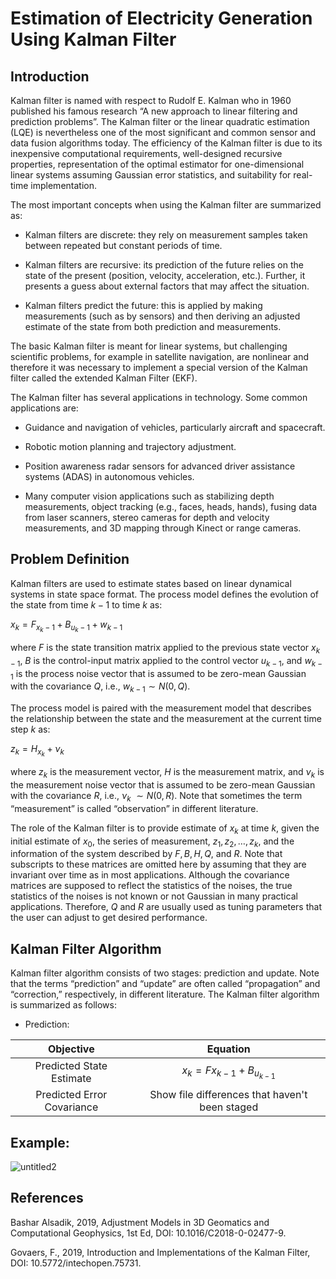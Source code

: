 # Estimation of Electricity Generation Using Kalman Filter

## Introduction

Kalman filter is named with respect to Rudolf E. Kalman who in 1960 published his famous research “A new approach to linear filtering and prediction problems”. The Kalman filter or the linear quadratic estimation (LQE) is nevertheless one of the most significant and common sensor and data fusion algorithms today. The efficiency of the Kalman filter is due to its inexpensive computational requirements, well-designed recursive properties, representation of the optimal estimator for one-dimensional linear systems assuming Gaussian error statistics, and suitability for real-time implementation.

The most important concepts when using the Kalman filter are summarized as:

- Kalman filters are discrete: they rely on measurement samples taken between repeated but constant periods of time.

- Kalman filters are recursive: its prediction of the future relies on the state of the present (position, velocity, acceleration, etc.). Further, it presents a guess about external factors that may affect the situation.

- Kalman filters predict the future: this is applied by making measurements (such as by sensors) and then deriving an adjusted estimate of the state from both prediction and measurements.


The basic Kalman filter is meant for linear systems, but challenging scientific problems, for example in satellite navigation, are nonlinear and therefore it was necessary to implement a special version of the Kalman filter called the extended Kalman Filter (EKF).

The Kalman filter has several applications in technology. Some common applications are:

- Guidance and navigation of vehicles, particularly aircraft and spacecraft.

- Robotic motion planning and trajectory adjustment.

- Position awareness radar sensors for advanced driver assistance systems (ADAS) in autonomous vehicles.

- Many computer vision applications such as stabilizing depth measurements, object tracking (e.g., faces, heads, hands), fusing data from laser scanners, stereo cameras for depth and velocity measurements, and 3D mapping through Kinect or range cameras.

## Problem Definition

Kalman filters are used to estimate states based on linear dynamical systems in state space format. The process model defines the evolution of the state from time $k−1$ to time $k$ as:

$x_k = F_{x_k−1}+B_{u_k−1} + w_{k−1}$

where $F$ is the state transition matrix applied to the previous state vector $x_{k−1}$, $B$ is the control-input matrix applied to the control vector $u_{k−1}$, and $w_{k−1}$ is the process noise vector that is assumed to be zero-mean Gaussian with the covariance $Q$, i.e., $w_{k−1}∼N(0,Q)$.

The process model is paired with the measurement model that describes the relationship between the state and the measurement at the current time step $k$ as:

$z_k=H_{x_k}+ν_k$ 

where  $z_k$ 
is the measurement vector, $H$ is the measurement matrix, 
and $ν_k$ is the measurement noise vector that is assumed to be zero-mean Gaussian with the covariance $R$, 
i.e., $ν_k$ $∼N(0,R)$. Note that sometimes the term “measurement” is called “observation” in different literature.

The role of the Kalman filter is to provide estimate of $x_k$ at time $k$, given the initial estimate of $x_0$, the series of measurement, $z_1,z_2,…,z_k$, and the information of the system described by $F, B, H, Q,$ and $R$. Note that subscripts to these matrices are omitted here by assuming that they are invariant over time as in most applications. Although the covariance matrices are supposed to reflect the statistics of the noises, the true statistics of the noises is not known or not Gaussian in many practical applications. Therefore, $Q$ and $R$ are usually used as tuning parameters that the user can adjust to get desired performance.


## Kalman Filter Algorithm

Kalman filter algorithm consists of two stages: prediction and update. Note that the terms “prediction” and “update” are often called “propagation” and “correction,” respectively, in different literature. The Kalman filter algorithm is summarized as follows:

- Prediction:

| Objective | Equation |
|   :---:      |     :---:      |
| Predicted State Estimate | $x_k = F{x_{k-1}} + B_{u_{k-1}}$ | 
| Predicted Error Covariance | Show file differences that haven't been staged |


## Example:

![untitled2](https://user-images.githubusercontent.com/47864776/175816833-57f43205-52bb-4222-881f-7041ec39560e.png)





## References

Bashar Alsadik, 2019, Adjustment Models in 3D Geomatics and Computational Geophysics, 1st Ed, DOI: 10.1016/C2018-0-02477-9.

Govaers, F., 2019, Introduction and Implementations of the Kalman Filter, DOI: 10.5772/intechopen.75731. 
